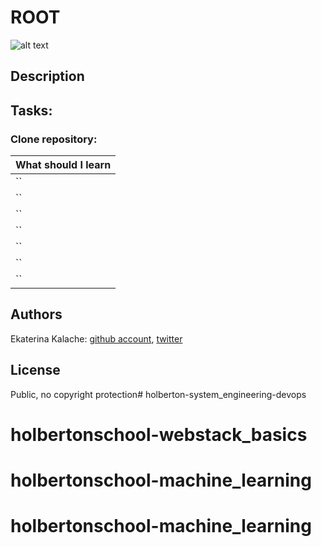 # ROOT 
![alt text]()
## Description

## Tasks:

### __Clone repository:__ 

|What should I learn  |
| ---------------- |
|    ``   |
|    ``    |
|    `` |
|    `` |
|    ``   |
|    ``   |
|    ``    |

## Authors

Ekaterina Kalache: [github account](https://github.com/KatyaKalache), [twitter](https://twitter.com/KatyaKalache)

## License
Public, no copyright protection# holberton-system_engineering-devops
# holbertonschool-webstack_basics
# holbertonschool-machine_learning
# holbertonschool-machine_learning
